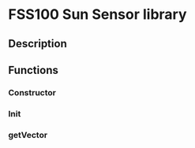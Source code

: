 # FSS100 Sun Sensor library 

## Description



## Functions

### Constructor

### Init

### getVector

### 
